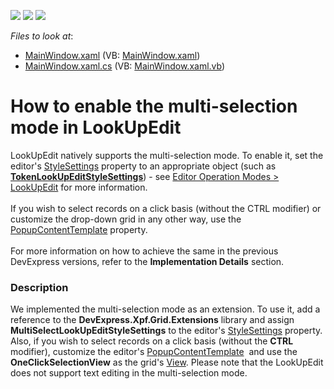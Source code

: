 <!-- default badges list -->
![](https://img.shields.io/endpoint?url=https://codecentral.devexpress.com/api/v1/VersionRange/134079196/13.1.4%2B)
[![](https://img.shields.io/badge/Open_in_DevExpress_Support_Center-FF7200?style=flat-square&logo=DevExpress&logoColor=white)](https://supportcenter.devexpress.com/ticket/details/E4573)
[![](https://img.shields.io/badge/📖_How_to_use_DevExpress_Examples-e9f6fc?style=flat-square)](https://docs.devexpress.com/GeneralInformation/403183)
<!-- default badges end -->
<!-- default file list -->
*Files to look at*:

* [MainWindow.xaml](./CS/WpfApplication68/MainWindow.xaml) (VB: [MainWindow.xaml](./VB/WpfApplication68/MainWindow.xaml))
* [MainWindow.xaml.cs](./CS/WpfApplication68/MainWindow.xaml.cs) (VB: [MainWindow.xaml.vb](./VB/WpfApplication68/MainWindow.xaml.vb))
<!-- default file list end -->
# How to enable the multi-selection mode in LookUpEdit


<p>LookUpEdit natively supports the multi-selection mode. To enable it, set the editor's <a href="https://documentation.devexpress.com/WPF/DevExpress.Xpf.Editors.BaseEdit.StyleSettings.property">StyleSettings</a> property to an appropriate object (such as <strong><a href="https://documentation.devexpress.com/WPF/DevExpress.Xpf.Grid.LookUp.TokenLookUpEditStyleSettings.class">TokenLookUpEditStyleSettings</a></strong>) - see <a href="https://documentation.devexpress.com/WPF/116556/Controls-and-Libraries/Data-Editors/Common-Features/Editor-Operation-Modes/LookUpEdit">Editor Operation Modes > LookUpEdit</a> for more information.<br><br>If you wish to select records on a click basis (without the CTRL modifier) or customize the drop-down grid in any other way, use the <a href="https://documentation.devexpress.com/WPF/DevExpress.Xpf.Editors.PopupBaseEdit.PopupContentTemplate.property">PopupContentTemplate</a> property.<br><br>For more information on how to achieve the same in the previous DevExpress versions, refer to the <strong>Implementation Details</strong> section.</p>


<h3>Description</h3>

We implemented the multi-selection mode as an extension. To use it, add a reference to the <strong>DevExpress.Xpf.Grid.Extensions</strong> library and assign <strong>MultiSelectLookUpEditStyleSettings</strong> to the editor's&nbsp;<a href="https://documentation.devexpress.com/WPF/DevExpress.Xpf.Grid.LookUp.LookUpEdit.StyleSettings.property">StyleSettings</a> property. Also, if you wish to select records on a click basis (without the <strong>CTRL</strong> modifier), customize the editor's&nbsp;<a href="https://documentation.devexpress.com/WPF/DevExpress.Xpf.Editors.PopupBaseEdit.PopupContentTemplate.property">PopupContentTemplate</a>&nbsp; and use the <strong>OneClickSelectionView</strong> as the grid's <a href="https://documentation.devexpress.com/WPF/DevExpress.Xpf.Grid.GridControl.View.property">View</a>. Please note that the LookUpEdit does not support text editing in the multi-selection mode.

<br/>


